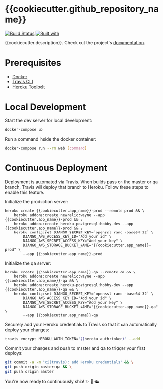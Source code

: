 # {{cookiecutter.github_repository_name}}

[![Build Status](https://travis-ci.org/{{cookiecutter.github_username}}/{{cookiecutter.github_repository_name}}.svg?branch=master)](https://travis-ci.org/{{cookiecutter.github_username}}/{{cookiecutter.github_repository_name}})
[![Built with](https://img.shields.io/badge/Built_with-Cookiecutter_Django_Rest-F7B633.svg)](https://github.com/agconti/cookiecutter-django-rest)

{{cookiecutter.description}}. Check out the project's [documentation](http://{{cookiecutter.github_username}}.github.io/{{cookiecutter.github_repository_name}}/).

# Prerequisites

- [Docker](https://docs.docker.com/docker-for-mac/install/)  
- [Travis CLI](http://blog.travis-ci.com/2013-01-14-new-client/)
- [Heroku Toolbelt](https://toolbelt.heroku.com/)

# Local Development

Start the dev server for local development:
```bash
docker-compose up
```

Run a command inside the docker container:

```bash
docker-compose run --rm web [command]
```

# Continuous Deployment

Deployment is automated via Travis. When builds pass on the master or qa branch, Travis will deploy that branch to Heroku. Follow these steps to enable this feature.

Initialize the production server:

```
heroku create {{cookiecutter.app_name}}-prod --remote prod && \
    heroku addons:create newrelic:wayne --app {{cookiecutter.app_name}}-prod && \
    heroku addons:create heroku-postgresql:hobby-dev --app {{cookiecutter.app_name}}-prod && \
    heroku config:set DJANGO_SECRET_KEY=`openssl rand -base64 32` \
        DJANGO_AWS_ACCESS_KEY_ID="Add your id" \
        DJANGO_AWS_SECRET_ACCESS_KEY="Add your key" \
        DJANGO_AWS_STORAGE_BUCKET_NAME="{{cookiecutter.app_name}}-prod" \
        --app {{cookiecutter.app_name}}-prod
```

Initialize the qa server:

```
heroku create {{cookiecutter.app_name}}-qa --remote qa && \
    heroku addons:create newrelic:wayne --app {{cookiecutter.app_name}}-qa && \
    heroku addons:create heroku-postgresql:hobby-dev --app {{cookiecutter.app_name}}-qa && \
    heroku config:set DJANGO_SECRET_KEY=`openssl rand -base64 32` \
        DJANGO_AWS_ACCESS_KEY_ID="Add your id" \
        DJANGO_AWS_SECRET_ACCESS_KEY="Add your key" \
        DJANGO_AWS_STORAGE_BUCKET_NAME="{{cookiecutter.app_name}}-qa" \
        --app {{cookiecutter.app_name}}-qa
```

Securely add your Heroku credentials to Travis so that it can automatically deploy your changes:

```bash
travis encrypt HEROKU_AUTH_TOKEN="$(heroku auth:token)" --add
```

Commit your changes and push to master and qa to trigger your first deploys:

```bash
git commit -a -m "ci(travis): add Heroku credentials" && \
git push origin master:qa && \
git push origin master
```

You're now ready to continuously ship! ✨ 💅 🛳
